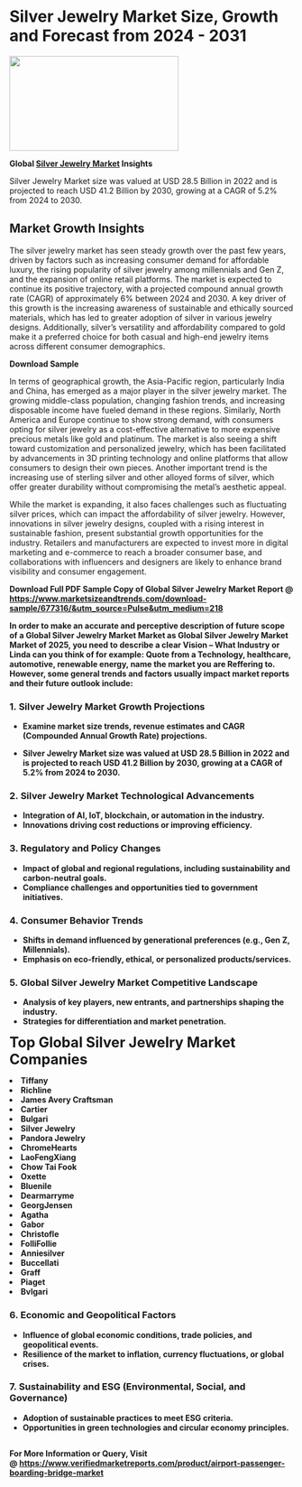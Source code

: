 <H1>Silver Jewelry Market Size, Growth and Forecast from 2024 - 2031</H1><img class="aligncenter size-medium wp-image-584254" src="https://thirdeyenews.in/wp-content/uploads/2024/09/Global-Market-Research-300x168.jpeg" alt="" width="300" height="168" /><p><strong>Global&nbsp;<a href="https://www.marketsizeandtrends.com/download-sample/677316/&amp;utm_source=Pulse&amp;utm_medium=218">Silver Jewelry Market</a> Insights</strong></p><p>Silver Jewelry Market size was valued at USD 28.5 Billion in 2022 and is projected to reach USD 41.2 Billion by 2030, growing at a CAGR of 5.2% from 2024 to 2030.</p><p><h2>Market Growth Insights</h2> <p>The silver jewelry market has seen steady growth over the past few years, driven by factors such as increasing consumer demand for affordable luxury, the rising popularity of silver jewelry among millennials and Gen Z, and the expansion of online retail platforms. The market is expected to continue its positive trajectory, with a projected compound annual growth rate (CAGR) of approximately 6% between 2024 and 2030. A key driver of this growth is the increasing awareness of sustainable and ethically sourced materials, which has led to greater adoption of silver in various jewelry designs. Additionally, silver’s versatility and affordability compared to gold make it a preferred choice for both casual and high-end jewelry items across different consumer demographics.</p> <p><strong>Download Sample</strong></p> <p>In terms of geographical growth, the Asia-Pacific region, particularly India and China, has emerged as a major player in the silver jewelry market. The growing middle-class population, changing fashion trends, and increasing disposable income have fueled demand in these regions. Similarly, North America and Europe continue to show strong demand, with consumers opting for silver jewelry as a cost-effective alternative to more expensive precious metals like gold and platinum. The market is also seeing a shift toward customization and personalized jewelry, which has been facilitated by advancements in 3D printing technology and online platforms that allow consumers to design their own pieces. Another important trend is the increasing use of sterling silver and other alloyed forms of silver, which offer greater durability without compromising the metal’s aesthetic appeal. <p>While the market is expanding, it also faces challenges such as fluctuating silver prices, which can impact the affordability of silver jewelry. However, innovations in silver jewelry designs, coupled with a rising interest in sustainable fashion, present substantial growth opportunities for the industry. Retailers and manufacturers are expected to invest more in digital marketing and e-commerce to reach a broader consumer base, and collaborations with influencers and designers are likely to enhance brand visibility and consumer engagement.</p> <p><strong></p><p><span class=""><strong>Download Full PDF Sample Copy of Global Silver Jewelry Market Report</strong> @ <a href="https://www.marketsizeandtrends.com/download-sample/677316/&amp;utm_source=Pulse&amp;utm_medium=218" target="_blank">https://www.marketsizeandtrends.com/download-sample/677316/&amp;utm_source=Pulse&amp;utm_medium=218</a></span></p><p>In order to make an accurate and perceptive description of future scope of a Global&nbsp;Silver Jewelry Market Market as Global&nbsp;Silver Jewelry Market Market of 2025, you need to describe a clear Vision &ndash; What Industry or Linda can you think of for example: Quote from a Technology, healthcare, automotive, renewable energy, name the market you are Reffering to. However, some general trends and factors usually impact market reports and their future outlook include:</p><h3>1.&nbsp;<strong>Silver Jewelry Market Growth Projections</strong></h3><ul><li>Examine market size trends, revenue estimates and CAGR (Compounded Annual Growth Rate) projections.</li><li><p>Silver Jewelry Market size was valued at USD 28.5 Billion in 2022 and is projected to reach USD 41.2 Billion by 2030, growing at a CAGR of 5.2% from 2024 to 2030.</p></li></ul><h3>2.&nbsp;<strong>Silver Jewelry Market Technological Advancements</strong></h3><ul><li>Integration of AI, IoT, blockchain, or automation in the industry.</li><li>Innovations driving cost reductions or improving efficiency.</li></ul><h3>3.&nbsp;<strong>Regulatory and Policy Changes</strong></h3><ul><li>Impact of global and regional regulations, including sustainability and carbon-neutral goals.</li><li>Compliance challenges and opportunities tied to government initiatives.</li></ul><h3>4.&nbsp;<strong>Consumer Behavior Trends</strong></h3><ul><li>Shifts in demand influenced by generational preferences (e.g., Gen Z, Millennials).</li><li>Emphasis on eco-friendly, ethical, or personalized products/services.</li></ul><h3>5.&nbsp;<strong>Global Silver Jewelry Market Competitive Landscape</strong></h3><ul><li>Analysis of key players, new entrants, and partnerships shaping the industry.</li><li>Strategies for differentiation and market penetration.</li></ul><p data-pm-slice="1 1 []"><span style="color: inherit; font-family: inherit; font-size: 25px;">Top Global Silver Jewelry Market Companies</span></p><div class="" data-test-id=""><p><li>Tiffany</li><li> Richline</li><li> James Avery Craftsman</li><li> Cartier</li><li> Bulgari</li><li> Silver Jewelry</li><li> Pandora Jewelry</li><li> ChromeHearts</li><li> LaoFengXiang</li><li> Chow Tai Fook</li><li> Oxette</li><li> Bluenile</li><li> Dearmarryme</li><li> GeorgJensen</li><li> Agatha</li><li> Gabor</li><li> Christofle</li><li> FolliFollie</li><li> Anniesilver</li><li> Buccellati</li><li> Graff</li><li> Piaget</li><li> Bvlgari</li></p></div><h3>6.&nbsp;<strong>Economic and Geopolitical Factors</strong></h3><ul><li>Influence of global economic conditions, trade policies, and geopolitical events.</li><li>Resilience of the market to inflation, currency fluctuations, or global crises.</li></ul><h3>7.&nbsp;<strong>Sustainability and ESG (Environmental, Social, and Governance)</strong></h3><ul><li>Adoption of sustainable practices to meet ESG criteria.</li><li>Opportunities in green technologies and circular economy principles.</li></ul><h2><strong style="font-size: 14px;">For More Information or Query, Visit @&nbsp;</strong><a style="background-color: #ffffff; font-size: 14px;" href="https://www.marketsizeandtrends.com/report/silver-jewelry-market/" target="_blank">https://www.verifiedmarketreports.com/product/airport-passenger-boarding-bridge-market</a></h2>

